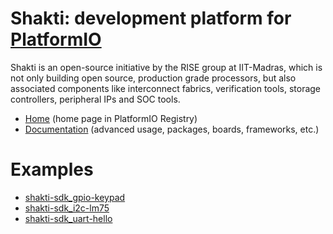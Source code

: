 
# Shakti: development platform for [PlatformIO](https://platformio.org)

Shakti is an open-source initiative by the RISE group at IIT-Madras, which is not only building open source, production grade processors, but also associated components like interconnect fabrics, verification tools, storage controllers, peripheral IPs and SOC tools.

* [Home](https://platformio.org/platforms/shakti) (home page in PlatformIO Registry)
* [Documentation](https://docs.platformio.org/page/platforms/shakti.html) (advanced usage, packages, boards, frameworks, etc.)

# Examples

* [shakti-sdk_gpio-keypad](https://github.com/platformio/platform-shakti/tree/master/examples/shakti-sdk_gpio-keypad)
* [shakti-sdk_i2c-lm75](https://github.com/platformio/platform-shakti/tree/master/examples/shakti-sdk_i2c-lm75)
* [shakti-sdk_uart-hello](https://github.com/platformio/platform-shakti/tree/master/examples/shakti-sdk_uart-hello)
